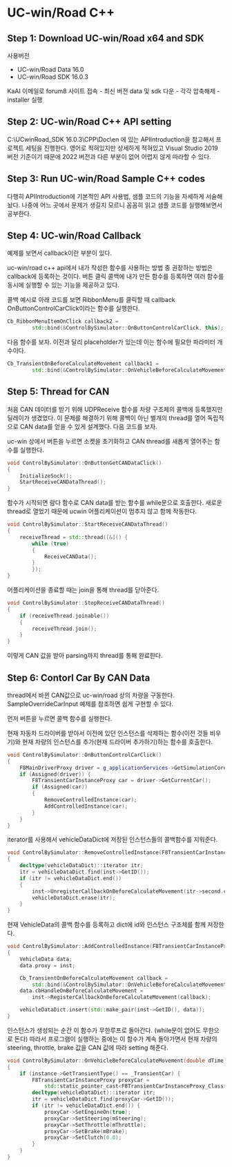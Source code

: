 # UC-win/Road C++

## Step 1: Download UC-win/Road x64 and SDK

사용버전

- UC-win/Road Data 16.0
- UC-win/Road SDK 16.0.3

KaAI 이메일로 forum8 사이트 접속 - 최신 버전 data 및 sdk 다운 - 각각 압축해제 - installer 실행

## Step 2: UC-win/Road C++ API setting

C:\UCwinRoad_SDK 16.0.3\CPP\Doc\en 에 있는 APIIntroduction을 참고해서 프로젝트 세팅을 진행한다. 영어로 적혀있지만 상세하게 적혀있고 Visual Studio 2019 버전 기준이기 때문에 2022 버전과 다른 부분이 없어 어렵지 않게 따라할 수 있다.

## Step 3: Run UC-win/Road Sample C++ codes

다행히 APIIntroduction에 기본적인 API 사용법, 샘플 코드의 기능을 자세하게 서술해놨다. 나중에 어느 곳에서 문제가 생길지 모르니 꼼꼼히 읽고 샘플 코드를 실행해보면서 공부한다.

## Step 4: UC-win/Road Callback

예제를 보면서 callback이란 부분이 있다.

uc-win/road c++ api에서 내가 작성한 함수를 사용하는 방법 중 권장하는 방법은 callback에 등록하는 것이다. 버튼 클릭 콜백에 내가 만든 함수를 등록하면 여러 함수를 동시에 실행할 수 있는 기능을 제공하고 있다.

콜백 예시로 아래 코드를 보면 RibbonMenu를 클릭할 때 callback OnButtonControlCarClick이라는 함수를 실행한다.

```cpp
Cb_RibbonMenuItemOnClick callback2 = 
        std::bind(&ControlBySimulator::OnButtonControlCarClick, this);
```

다음 함수를 보자. 이전과 달리 placeholder가 있는데 이는 함수에 필요한 파라미터 개수이다.

```cpp
Cb_TransientOnBeforeCalculateMovement callback1 = 
        std::bind(&ControlBySimulator::OnVehicleBeforeCalculateMovement, this, std::placeholders::_1, std::placeholders::_2);
```

## Step 5: Thread for CAN

처음 CAN 데이터를 받기 위해 UDPReceive 함수를 차량 구조체의 콜백에 등록했지만 딜레이가 생겼었다. 이 문제를 해결하기 위해 콜백이 아닌 별개의 thread를 열어 독립적으로 CAN data를 얻을 수 있게 설계했다. 다음 코드를 보자.

uc-win 상에서 버튼을 누르면 소켓을 초기화하고 CAN thread를 새롭게 열어주는 함수를 실행한다. 

```cpp
void ControlBySimulator::OnButtonGetCANDataClick()
{
    InitializeSock();
    StartReceiveCANDataThread();
}
```

함수가 시작되면 람다 함수로 CAN data를 받는 함수를 while문으로 호출한다. 새로운 thread로 열었기 때문에 ucwin 어플리케이션이 멈추지 않고 함께 작동한다.

```cpp
void ControlBySimulator::StartReceiveCANDataThread()
{
    receiveThread = std::thread([&]() {
        while (true)
        {
            ReceiveCANData();
        }
        });
}
```

어플리케이션을 종료할 때는 join을 통해 thread를 닫아준다.

```cpp
void ControlBySimulator::StopReceiveCANDataThread()
{
    if (receiveThread.joinable())
    {
        receiveThread.join();
    }
}
```

이렇게 CAN 값을 받아 parsing까지 thread를 통해 완료한다. 

## Step 6: Contorl Car By CAN Data

thread에서 바뀐 CAN값으로 uc-win/road 상의 차량을 구동한다. SampleOverrideCarInput 예제를 참조하면 쉽게 구현할 수 있다.

먼저 버튼을 누르면 콜백 함수를 실행한다.

현재 자동차 드라이버를 받아서 이전에 있던 인스턴스를 삭제하는 함수(이전 것들 비우기)와 현재 차량의 인스턴스를 추가(현재 드라이버 추가하기)하는 함수를 호출한다.

```cpp
void ControlBySimulator::OnButtonControlCarClick()
{
    F8MainDriverProxy driver = g_applicationServices->GetSimulationCore()->GetTrafficSimulation()->GetDriver();
    if (Assigned(driver)) {
        F8TransientCarInstanceProxy car = driver->GetCurrentCar();
        if (Assigned(car))
        {
            RemoveControlledInstance(car);
            AddControlledInstance(car);
        }
    }
}
```

iterator를 사용해서 vehicleDataDict에 저장된 인스턴스들의 콜백함수를 지워준다.

```cpp
void ControlBySimulator::RemoveControlledInstance(F8TransientCarInstanceProxy inst)
{
    decltype(vehicleDataDict)::iterator itr;
    itr = vehicleDataDict.find(inst->GetID());
    if (itr != vehicleDataDict.end())
    {
        inst->UnregisterCallbackOnBeforeCalculateMovement(itr->second.cbHandleOnBeforeCalculateMovement);
        vehicleDataDict.erase(itr);
    }
}
```

현재 VehicleData의 콜백 함수를 등록하고 dict에 id와 인스턴스 구조체를 함께 저장한다.

```cpp
void ControlBySimulator::AddControlledInstance(F8TransientCarInstanceProxy inst)
{
    VehicleData data;
    data.proxy = inst;

    Cb_TransientOnBeforeCalculateMovement callback = 
        std::bind(&ControlBySimulator::OnVehicleBeforeCalculateMovement, this, std::placeholders::_1, std::placeholders::_2);
    data.cbHandleOnBeforeCalculateMovement = 
        inst->RegisterCallbackOnBeforeCalculateMovement(callback);

    vehicleDataDict.insert(std::make_pair(inst->GetID(), data));
}
```

인스턴스가 생성되는 순간 이 함수가 무한루프로 돌아간다. (while문이 없어도 무한으로 돈다) 따라서 프로그램이 실행하는 중에는 이 함수가 계속 돌아가면서 현재 차량의 steering, throttle, brake 값을 CAN 값에 따라 setting 해준다.

```cpp
void ControlBySimulator::OnVehicleBeforeCalculateMovement(double dTime, F8TransientInstanceProxy instance)
{
    if (instance->GetTransientType() == _TransientCar) {
        F8TransientCarInstanceProxy proxyCar = 
            std::static_pointer_cast<F8TransientCarInstanceProxy_Class>(instance);
        decltype(vehicleDataDict)::iterator itr;
        itr = vehicleDataDict.find(proxyCar->GetID());
        if (itr != vehicleDataDict.end()) {
            proxyCar->SetEngineOn(true);
            proxyCar->SetSteering(mSteering);
            proxyCar->SetThrottle(mThrottle);
            proxyCar->SetBrake(mBrake);
            proxyCar->SetClutch(0.0);
        }
    }
}
```